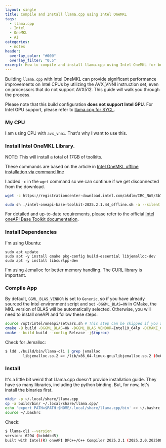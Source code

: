 ```yaml
---
layout: single
title: Compile and Install llama.cpp using Intel OneMKL
tags:
  - llama.cpp
  - Intel
  - OneMKL
  - AI
categories:
  - notes
header:
  overlay_color: "#000"
  overlay_filter: "0.5"
excerpt: How to compile and install llama.cpp using Intel OneMKL for better performance on Intel CPUs.
---
```


Building `llama.cpp` with Intel OneMKL can provide significant performance improvements on Intel CPUs by utilizing the AVX_VNNI instruction set, even on processors that do not support AVX512. This guide will walk you through the process.

Please note that this build configuration **does not support Intel GPU**. For Intel GPU support, please refer to [llama.cpp for SYCL](https://github.com/ggml-org/llama.cpp/blob/master/docs/backend/SYCL.md).

### My CPU

I am using CPU with `avx_vnni`. That's why I want to use this.

### Install Intel OneMKL Library.

NOTE: This will install a total of 17GB of toolkits.

These commands are based on the article in [Intel OneMKL offline installation via command line](https://www.intel.com/content/www/us/en/developer/tools/oneapi/base-toolkit-download.html?packages=oneapi-toolkit&oneapi-toolkit-os=linux&oneapi-lin=offline)


I added `-c` in the `wget` command so we can continue if we get disconnected from the download.

```bash
wget -c https://registrationcenter-download.intel.com/akdlm/IRC_NAS/3b7a16b3-a7b0-460f-be16-de0d64fa6b1e/intel-oneapi-base-toolkit-2025.2.1.44_offline.sh

sudo sh ./intel-oneapi-base-toolkit-2025.2.1.44_offline.sh -a --silent --cli --eula accept
```

For detailed and up-to-date requirements, please refer to the official [Intel oneAPI Base Toolkit documentation](https://www.intel.com/content/www/us/en/developer/tools/oneapi/base-toolkit-download.html).

### Install Dependencies

I'm using Ubuntu:
```
sudo apt update
sudo apt -y install cmake pkg-config build-essential libjemalloc-dev
sudo apt -y install libcurlpp-dev
```

I'm using Jemalloc for better memory handling.
The CURL library is important.

### Compile App

By default, `GGML_BLAS_VENDOR` is set to `Generic`, so if you have already sourced the Intel environment script and set `-DGGML_BLAS=ON` in CMake, the MKL version of BLAS will be automatically selected. Otherwise, you will need to install oneAPI and follow these steps:

```bash
source /opt/intel/oneapi/setvars.sh # This step can be skipped if you are in a oneapi-basekit docker image.
cmake -B build -DGGML_BLAS=ON -DGGML_BLAS_VENDOR=Intel10_64lp -DCMAKE_C_COMPILER=icx -DCMAKE_CXX_COMPILER=icpx -DGGML_NATIVE=ON -DCMAKE_EXE_LINKER_FLAGS="-ljemalloc"
cmake --build build --config Release -j$(nproc)
```

Check for Jemalloc:

```bash
$ ldd ./build/bin/llama-cli | grep jemalloc
        libjemalloc.so.2 => /lib/x86_64-linux-gnu/libjemalloc.so.2 (0x000074ba0fc00000)
```

### Install

It's a little bit weird that Llama.cpp doesn't provide installation guide. They have so many libraries, including the python binding. But, for now, let's install the binaries first.

```bash
mkdir -p ~/.local/share/llama.cpp
cp -a build/bin/ ~/.local/share/llama.cpp/
echo 'export PATH=$PATH:$HOME/.local/share/llama.cpp/bin' >> ~/.bashrc 
source ~/.bashrc
```

Check:

```bash
$ llama-cli --version
version: 6294 (bcbddcd5)
built with Intel(R) oneAPI DPC++/C++ Compiler 2025.2.1 (2025.2.0.20250806) for x86_64-unknown-linux-gnu
```